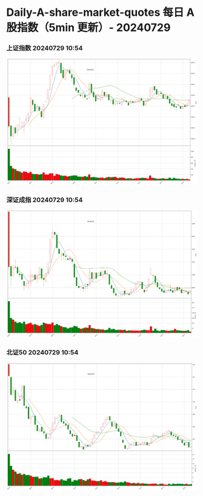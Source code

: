 
# Daily-A-share-market-quotes 每日 A 股指数（5min 更新）- 20240729

### 上证指数 20240729 10:54
![](./fig/2024/7/20240729-sh000001.png)

### 深证成指 20240729 10:54
![](./fig/2024/7/20240729-sz399001.png)

### 北证50 20240729 10:54
![](./fig/2024/7/20240729-bj899050.png)

